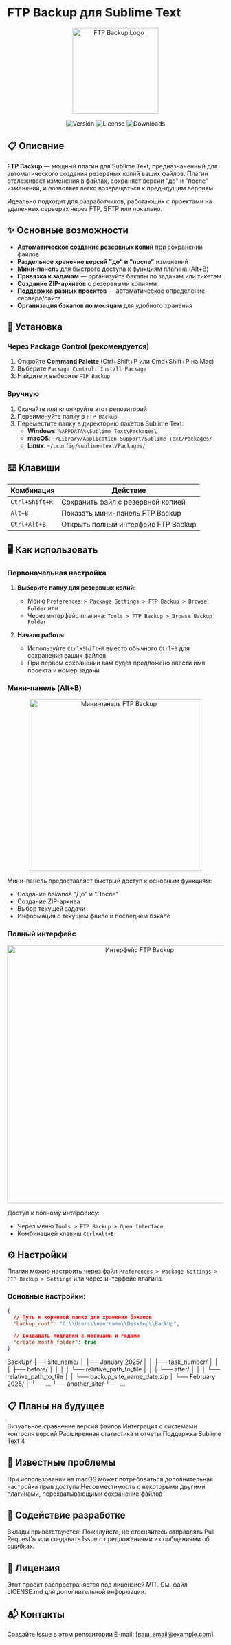 # FTP Backup для Sublime Text

<p align="center">
  <img src="https://github.com/user-attachments/assets/46a0c933-3d0b-49cd-a07a-98563a5163d8" alt="FTP Backup Logo" width="200" />

</p>

<p align="center">
  <img src="https://img.shields.io/github/v/release/[ваш_юзернейм]/FTP-Backup?style=flat-square" alt="Version" />
  <img src="https://img.shields.io/github/license/[ваш_юзернейм]/FTP-Backup?style=flat-square" alt="License" />
  <img src="https://img.shields.io/packagecontrol/dt/FTP%20Backup?style=flat-square" alt="Downloads" />
</p>

## 📋 Описание

**FTP Backup** — мощный плагин для Sublime Text, предназначенный для автоматического создания резервных копий ваших файлов. Плагин отслеживает изменения в файлах, сохраняет версии "до" и "после" изменений, и позволяет легко возвращаться к предыдущим версиям.

Идеально подходит для разработчиков, работающих с проектами на удаленных серверах через FTP, SFTP или локально.

## ✨ Основные возможности

- **Автоматическое создание резервных копий** при сохранении файлов
- **Раздельное хранение версий "до" и "после"** изменений
- **Мини-панель** для быстрого доступа к функциям плагина (Alt+B)
- **Привязка к задачам** — организуйте бэкапы по задачам или тикетам
- **Создание ZIP-архивов** с резервными копиями
- **Поддержка разных проектов** — автоматическое определение сервера/сайта
- **Организация бэкапов по месяцам** для удобного хранения

## 🔧 Установка

### Через Package Control (рекомендуется)

1. Откройте **Command Palette** (Ctrl+Shift+P или Cmd+Shift+P на Mac)
2. Выберите `Package Control: Install Package`
3. Найдите и выберите `FTP Backup`

### Вручную

1. Скачайте или клонируйте этот репозиторий
2. Переименуйте папку в `FTP Backup`
3. Переместите папку в директорию пакетов Sublime Text:
   - **Windows**: `%APPDATA%\Sublime Text\Packages\`
   - **macOS**: `~/Library/Application Support/Sublime Text/Packages/`
   - **Linux**: `~/.config/sublime-text/Packages/`

## ⌨️ Клавиши

| Комбинация    | Действие                            |
|---------------|-------------------------------------|
| `Ctrl+Shift+R`| Сохранить файл с резервной копией   |
| `Alt+B`       | Показать мини-панель FTP Backup     |
| `Ctrl+Alt+B`  | Открыть полный интерфейс FTP Backup |

## 🖥️ Как использовать

### Первоначальная настройка

1. **Выберите папку для резервных копий**:
   - Меню `Preferences > Package Settings > FTP Backup > Browse Folder` или
   - Через интерфейс плагина: `Tools > FTP Backup > Browse Backup Folder`

2. **Начало работы**:
   - Используйте `Ctrl+Shift+R` вместо обычного `Ctrl+S` для сохранения ваших файлов
   - При первом сохранении вам будет предложено ввести имя проекта и номер задачи

### Мини-панель (Alt+B)

<p align="center">
  <img src="https://github.com/user-attachments/assets/5227d1f5-dcfe-490f-ba50-d558902f87b3" alt="Мини-панель FTP Backup" width="400" />


</p>

Мини-панель предоставляет быстрый доступ к основным функциям:
- Создание бэкапов "До" и "После"
- Создание ZIP-архива
- Выбор текущей задачи
- Информация о текущем файле и последнем бэкапе

### Полный интерфейс

<p align="center">
  <img src="https://github.com/user-attachments/assets/840a8b72-c381-4a03-b69f-bee50d677c39" alt="Интерфейс FTP Backup" width="600" />

</p>

Доступ к полному интерфейсу:
- Через меню `Tools > FTP Backup > Open Interface`
- Комбинацией клавиш `Ctrl+Alt+B`

## ⚙️ Настройки

Плагин можно настроить через файл `Preferences > Package Settings > FTP Backup > Settings` или через интерфейс плагина.

### Основные настройки:

```json
{
  // Путь к корневой папке для хранения бэкапов
  "backup_root": "C:\\Users\\username\\Desktop\\BackUp",

  // Создавать подпапки с месяцами и годами
  "create_month_folder": true
}
```
BackUp/
├── site_name/
│   ├── January 2025/
│   │   ├── task_number/
│   │   │   ├── before/
│   │   │   │   └── relative_path_to_file
│   │   │   └── after/
│   │   │       └── relative_path_to_file
│   │   └── backup_site_name_date.zip
│   └── February 2025/
│       └── ...
└── another_site/
    └── ...

## 📋 Планы на будущее

Визуальное сравнение версий файлов
Интеграция с системами контроля версий
Расширенная статистика и отчеты
Поддержка Sublime Text 4

## 🐛 Известные проблемы

При использовании на macOS может потребоваться дополнительная настройка прав доступа
Несовместимость с некоторыми другими плагинами, перехватывающими сохранение файлов

## 🤝 Содействие разработке
Вклады приветствуются! Пожалуйста, не стесняйтесь отправлять Pull Request'ы или создавать Issue с предложениями и сообщениями об ошибках.
## 📄 Лицензия
Этот проект распространяется под лицензией MIT. См. файл LICENSE.md для дополнительной информации.
## 📬 Контакты

Создайте Issue в этом репозитории
E-mail: [ваш_email@example.com]
